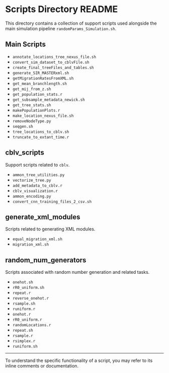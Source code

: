 # Scripts Directory README

This directory contains a collection of support scripts used alongside the main simulation pipeline `randomParams_Simulation.sh`.

## Main Scripts

- `annotate_locations_tree_nexus_file.sh` 
- `convert_sim_dataset_to_cblvFile.sh` 
- `create_final_treeFiles_and_tables.sh` 
- `generate_SIR_MASTERxml.sh` 
- `getMigrationRatesFromXML.sh` 
- `get_mean_branchlength.sh` 
- `get_mij_from_z.sh` 
- `get_population_stats.r` 
- `get_subsample_metadata_newick.sh` 
- `get_tree_stats.sh` 
- `makePopulationPlots.r` 
- `make_location_nexus_file.sh` 
- `removeNodeType.py` 
- `seqgen.sh` 
- `tree_locations_to_cblv.sh` 
- `truncate_to_extant_time.r` 

## cblv_scripts

Support scripts related to `cblv`.

- `ammon_tree_utilities.py` 
- `vectorize_tree.py` 
- `add_metadata_to_cblv.r` 
- `cblv_visualization.r` 
- `ammon_encoding.py` 
- `convert_cnn_training_files_2_csv.sh` 


## generate_xml_modules

Scripts related to generating XML modules.

- `equal_migration_xml.sh` 
- `migration_xml.sh` 

## random_num_generators

Scripts associated with random number generation and related tasks.


- `onehot.sh` 
- `rR0_uniform.sh` 
- `repeat.r` 
- `reverse_onehot.r` 
- `rsample.sh` 
- `runiform.r` 
- `onehot.r` 
- `rR0_uniform.r` 
- `randomLocations.r` 
- `repeat.sh` 
- `rsample.r` 
- `rsimplex.r` 
- `runiform.sh` 

---

To understand the specific functionality of a script, you may refer to its inline comments or documentation. 

